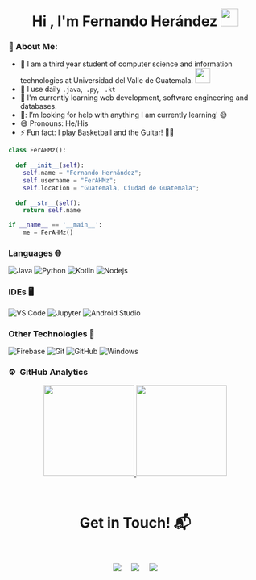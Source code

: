 <h1 align="center"><b>Hi , I'm Fernando Herández </b><img src="https://media.giphy.com/media/hvRJCLFzcasrR4ia7z/giphy.gif" width="35"></h1>

### 🤵 About Me:
- 🏦 I am a third year student of computer science and information technologies at Universidad del Valle de Guatemala.
      <img src="https://media.giphy.com/media/WUlplcMpOCEmTGBtBW/giphy.gif" width="30">
- 🤔 I use daily ```.java```,``` .py```, ``` .kt```
- 🌱 I'm currently learning web development, software engineering and databases.
- 🤔: I’m looking for help with anything I am currently learning! 😅
- 😄  Pronouns: He/His
- ⚡  Fun fact: I play Basketball and the Guitar! 🏀🎸

```python
class FerAHMz():
    
  def __init__(self):
    self.name = "Fernando Hernández";
    self.username = "FerAHMz";
    self.location = "Guatemala, Ciudad de Guatemala";
  
  def __str__(self):
    return self.name

if __name__ == '__main__':
    me = FerAHMz()
```

### Languages 🌐
![Java](http://img.shields.io/badge/-Java-5B4638?style=flat-square&logo=java&logoColor=ffffff)
![Python](http://img.shields.io/badge/-Python-3776AB?style=flat-square&logo=python&logoColor=ffffff)
![Kotlin](http://img.shields.io/badge/-Kotlin-7F52FF?style=flat-square&logo=kotlin&logoColor=ffffff)
![Nodejs](https://img.shields.io/badge/-Nodejs-339933?style=flat-square&logo=Node.js&logoColor=ffffff)

### IDEs 🖥️
![VS Code](http://img.shields.io/badge/-VS%20Code-007ACC?style=flat-square&logo=visual-studio-code&logoColor=ffffff)
![Jupyter](http://img.shields.io/badge/-Jupyter-F37626?style=flat-square&logo=jupyter&logoColor=ffffff)
![Android Studio](http://img.shields.io/badge/-Android%20Studio-3DDC84?style=flat-square&logo=android-studio&logoColor=ffffff)

### Other Technologies 🔧
![Firebase](https://img.shields.io/badge/-Firebase-FFCA28?style=flat-square&logo=firebase&logoColor=ffffff)
![Git](https://img.shields.io/badge/-Git-%23F05032?style=flat-square&logo=git&logoColor=%23ffffff)
![GitHub](https://img.shields.io/badge/-GitHub-181717?style=flat-square&logo=github)
![Windows](http://img.shields.io/badge/-Windows-0078D6?style=flat-square&logo=windows&logoColor=ffffff)

### ⚙️ &nbsp;GitHub Analytics

<p align="center">
<a href="https://github.com/FerAHMz">
  <img height="180em" src="https://github-readme-stats-eight-theta.vercel.app/api?username=FerAHMz&show_icons=true&theme=dark&include_all_commits=true&count_private=true"/>
  <img height="180em" src="https://github-readme-stats-eight-theta.vercel.app/api/top-langs/?username=FerAHMz&layout=compact&langs_count=8&theme=dark"/>
</a>
</p>

<Br>
<h1 align="center">Get in Touch! 📬</h1>
<Br>
<p align="center">
<a href="https://www.linkedin.com/in/fernando-hern%C3%A1ndez-097825240/" target="_blank"><img align="center" src="https://img.shields.io/badge/Fernando%20Hern%C3%A1ndez-0077B5?style=for-the-badge&logo=linkedin&logoColor=white" /></a> &nbsp;&nbsp;&nbsp;
<a href="mailto:ferandree270904@gmail.com" target="_blank"><img align="center" src="https://img.shields.io/badge/ferandree270904@gmail.com-D14836?style=for-the-badge&logo=gmail&logoColor=white" /></a> &nbsp;&nbsp;&nbsp;
<a href="https://www.github.com/FerAHMz" target="_blank"><img align="center" src="https://img.shields.io/badge/FerAHMz-100000?style=for-the-badge&logo=github&logoColor=white" /></a>
</p>
